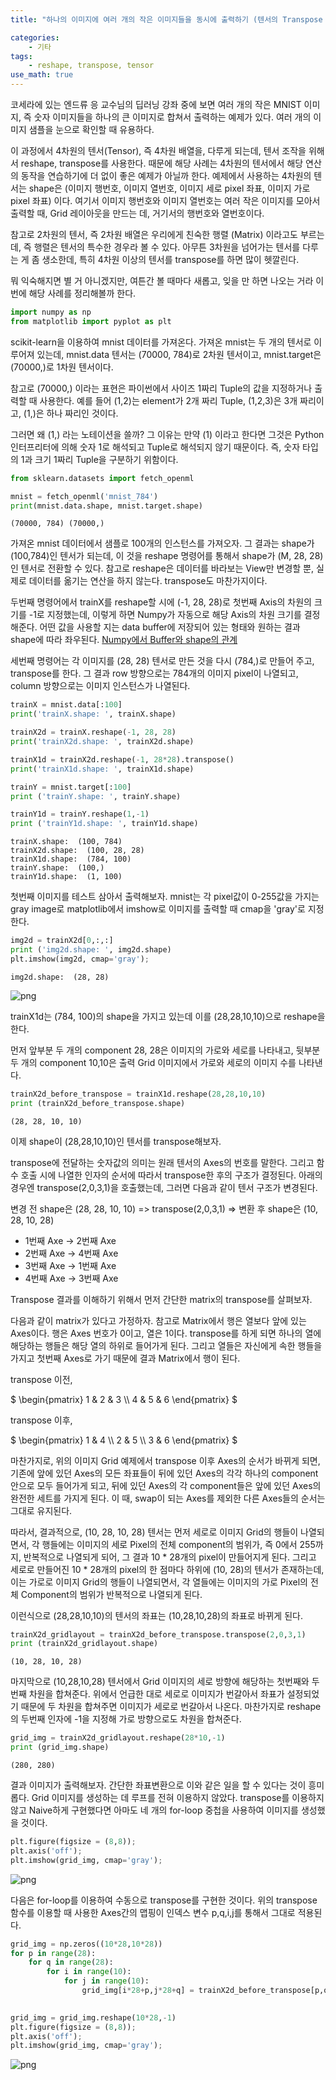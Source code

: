 ```yaml
---
title: "하나의 이미지에 여러 개의 작은 이미지들을 동시에 출력하기 (텐서의 Transpose 연산)"

categories:
    - 기타
tags:
    - reshape, transpose, tensor
use_math: true
---
```



코세라에 있는 엔드류 응 교수님의 딥러닝 강좌 중에 보면 여러 개의 작은 MNIST 이미지, 즉 숫자 이미지들을 하나의 큰 이미지로 합쳐서 출력하는 예제가 있다. 여러 개의 이미지 샘플을 눈으로 확인할 때 유용하다. 

이 과정에서 4차원의 텐서(Tensor), 즉 4차원 배열을, 다루게 되는데, 텐서 조작을 위해서 reshape, transpose를 사용한다. 때문에 해당 사례는 4차원의 텐서에서 해당 연산의 동작을 연습하기에 더 없이 좋은 예제가 아닐까 한다. 예제에서 사용하는 4차원의 텐서는 shape은 (이미지 행번호, 이미지 열번호, 이미지 세로 pixel 좌표, 이미지 가로 pixel 좌표) 이다. 여기서 이미지 행번호와 이미지 열번호는 여러 작은 이미지를 모아서 출력할 때, Grid 레이아웃을 만드는 데, 거기서의 행번호와 열번호이다.

참고로 2차원의 텐서, 즉 2차원 배열은 우리에게 친숙한 행렬 (Matrix) 이라고도 부르는데, 즉 행렬은 텐서의 특수한 경우라 볼 수 있다. 아무튼 3차원을 넘어가는 텐서를 다루는 게 좀 생소한데, 특히 4차원 이상의 텐서를 transpose를 하면 많이 헷깔린다.

뭐 익숙해지면 별 거 아니겠지만, 여튼간 볼 때마다 새롭고, 잊을 만 하면 나오는 거라 이번에 해당 사례를 정리해볼까 한다. 


```python
import numpy as np
from matplotlib import pyplot as plt
```

scikit-learn을 이용하여 mnist 데이터를 가져온다. 가져온 mnist는 두 개의 텐서로 이루어져 있는데, mnist.data 텐서는 (70000, 784)로 2차원 텐서이고, mnist.target은 (70000,)로 1차원 텐서이다. 

참고로 (70000,) 이라는 표현은 파이썬에서 사이즈 1짜리 Tuple의 값을 지정하거나 출력할 때 사용한다. 예를 들어 (1,2)는 element가 2개 짜리 Tuple, (1,2,3)은 3개 짜리이고, (1,)은 하나 짜리인 것이다. 

그러면 왜 (1,) 라는 노테이션을 쓸까? 그 이유는 만약 (1) 이라고 한다면 그것은 Python 인터프리터에 의해 숫자 1로 해석되고 Tuple로 해석되지 않기 때문이다. 즉, 숫자 타입의 1과 크기 1짜리 Tuple을 구분하기 위함이다. 



```python
from sklearn.datasets import fetch_openml

mnist = fetch_openml('mnist_784')
print(mnist.data.shape, mnist.target.shape)
```

    (70000, 784) (70000,)


가져온 mnist 데이터에서 샘플로 100개의 인스턴스를 가져오자. 그 결과는 shape가 (100,784)인 텐서가 되는데, 이 것을 reshape 명령어를 통해서 shape가 (M, 28, 28)인 텐서로 전환할 수 있다. 참고로 reshape은 데이터를 바라보는 View만 변경할 뿐, 실제로 데이터를 옮기는 연산을 하지 않는다. transpose도 마찬가지이다.

두번째 명령어에서 trainX를 reshape할 시에 (-1, 28, 28)로 첫번째 Axis의 차원의 크기를 -1로 지정했는데, 이렇게 하면 Numpy가 자동으로 해당 Axis의 차원 크기를 결정해준다. 어떤 값을 사용할 지는 data buffer에 저장되어 있는 형태와 원하는 결과 shape에 따라 좌우된다. [Numpy에서 Buffer와 shape의 관계](https://stackoverflow.com/questions/22053050/difference-between-numpy-array-shape-r-1-and-r/22074424)

세번째 명령어는 각 이미지를 (28, 28) 텐서로 만든 것을 다시 (784,)로 만들어 주고, transpose를 한다. 그 결과 row 방향으로는 784개의 이미지 pixel이 나열되고, column 방향으로는 이미지 인스턴스가 나열된다.


```python
trainX = mnist.data[:100]
print('trainX.shape: ', trainX.shape)

trainX2d = trainX.reshape(-1, 28, 28)
print('trainX2d.shape: ', trainX2d.shape)

trainX1d = trainX2d.reshape(-1, 28*28).transpose()
print('trainX1d.shape: ', trainX1d.shape)

trainY = mnist.target[:100]
print ('trainY.shape: ', trainY.shape)

trainY1d = trainY.reshape(1,-1)
print ('trainY1d.shape: ', trainY1d.shape)
```

    trainX.shape:  (100, 784)
    trainX2d.shape:  (100, 28, 28)
    trainX1d.shape:  (784, 100)
    trainY.shape:  (100,)
    trainY1d.shape:  (1, 100)


첫번째 이미지를 테스트 삼아서 출력해보자. mnist는 각 pixel값이 0-255값을 가지는 gray image로 matplotlib에서 imshow로 이미지를 출력할 때 cmap을 'gray'로 지정한다. 


```python
img2d = trainX2d[0,:,:]
print ('img2d.shape: ', img2d.shape)
plt.imshow(img2d, cmap='gray');
```

    img2d.shape:  (28, 28)



![png](/images/Plot_small_multiple_images_together_files/Plot_small_multiple_images_together_7_1.png)


trainX1d는 (784, 100)의 shape을 가지고 있는데 이를 (28,28,10,10)으로 reshape을 한다. 

먼저 앞부분 두 개의 component 28, 28은 이미지의 가로와 세로를 나타내고, 
뒷부분 두 개의 component 10,10은 출력 Grid 이미지에서 가로와 세로의 이미지 수를 나타낸다. 


```python
trainX2d_before_transpose = trainX1d.reshape(28,28,10,10)
print (trainX2d_before_transpose.shape)
```

    (28, 28, 10, 10)


이제 shape이 (28,28,10,10)인 텐서를 transpose해보자.

transpose에 전달하는 숫자값의 의미는 원래 텐서의 Axes의 번호를 말한다. 그리고 함수 호출 시에 나열한 인자의 순서에 따라서 transpose한 후의 구조가 결정된다. 아래의 경우엔 transpose(2,0,3,1)을 호출했는데, 그러면 다음과 같이 텐서 구조가 변경된다.

변경 전 shape은 (28, 28, 10, 10) => transpose(2,0,3,1) => 변환 후 shape은 (10, 28, 10, 28)
* 1번째 Axe -> 2번째 Axe
* 2번째 Axe -> 4번째 Axe
* 3번째 Axe -> 1번째 Axe
* 4번째 Axe -> 3번째 Axe


Transpose 결과를 이해하기 위해서 먼저 간단한 matrix의 transpose를 살펴보자. 

다음과 같이 matrix가 있다고 가정하자. 참고로 Matrix에서 행은 열보다 앞에 있는 Axes이다. 행은 Axes 번호가 0이고, 열은 1이다. transpose를 하게 되면 하나의 열에 해당하는 행들은 해당 열의 하위로 들어가게 된다. 그리고 열들은 자신에게 속한 행들을 가지고 첫번째 Axes로 가기 때문에 결과 Matrix에서 행이 된다. 

transpose 이전,

$
\begin{pmatrix} 1 & 2 & 3 \\\\ 4 & 5 & 6 \end{pmatrix}
$

transpose 이후,

$
\begin{pmatrix} 1 & 4 \\\\ 2 & 5 \\\\ 3 & 6 \end{pmatrix}
$


마찬가지로, 위의 이미지 Grid 예제에서 transpose 이후 Axes의 순서가 바뀌게 되면, 기존에 앞에 있던 Axes의 모든 좌표들이 뒤에 있던 Axes의 각각 하나의 component 안으로 모두 들어가게 되고, 뒤에 있던 Axes의 각 component들은 앞에 있던 Axes의 완전한 세트를 가지게 된다. 이 때, swap이 되는 Axes를 제외한 다른 Axes들의 순서는 그대로 유지된다. 

따라서, 결과적으로, (10, 28, 10, 28) 텐서는 먼저 세로로 이미지 Grid의 행들이 나열되면서, 각 행들에는 이미지의 세로 Pixel의 전체 component의 범위가, 즉 0에서 255까지, 반복적으로 나열되게 되어, 그 결과 10 * 28개의 pixel이 만들어지게 된다. 그리고 세로로 만들어진 10 * 28개의 pixel의 한 점마다 하위에 (10, 28)의 텐서가 존재하는데, 이는 가로로 이미지 Grid의 행들이 나열되면서, 각 열들에는 이미지의 가로 Pixel의 전체 Component의 범위가 반복적으로 나열되게 된다. 

이런식으로 (28,28,10,10)의 텐서의 좌표는 (10,28,10,28)의 좌표로 바뀌게 된다.




```python
trainX2d_gridlayout = trainX2d_before_transpose.transpose(2,0,3,1)
print (trainX2d_gridlayout.shape)
```

    (10, 28, 10, 28)


마지막으로 (10,28,10,28) 텐서에서 Grid 이미지의 세로 방향에 해당하는 첫번째와 두번째 차원을 합쳐준다. 위에서 언급한 대로 세로로 이미지가 번갈아서 좌표가 설정되었기 때문에 두 차원을 합쳐주면 이미지가 세로로 번갈아서 나온다. 마찬가지로 reshape의 두번째 인자에 -1을 지정해 가로 방향으로도 차원을 합쳐준다. 


```python
grid_img = trainX2d_gridlayout.reshape(28*10,-1)
print (grid_img.shape)
```

    (280, 280)


결과 이미지가 출력해보자. 간단한 좌표변환으로 이와 같은 일을 할 수 있다는 것이 흥미롭다. Grid 이미지를 생성하는 데 루프를 전혀 이용하지 않았다. transpose를 이용하지 않고 Naive하게 구현했다면 아마도 네 개의 for-loop 중첩을 사용하여 이미지를 생성했을 것이다. 


```python
plt.figure(figsize = (8,8));
plt.axis('off');
plt.imshow(grid_img, cmap='gray');
```


![png](/images/Plot_small_multiple_images_together_files/Plot_small_multiple_images_together_15_0.png)


다음은 for-loop를 이용하여 수동으로 transpose를 구현한 것이다. 위의 transpose 함수를 이용할 때 사용한 Axes간의 맵핑이 인덱스 변수 p,q,i,j를 통해서 그대로 적용된다. 


```python
grid_img = np.zeros((10*28,10*28))
for p in range(28):
    for q in range(28):
        for i in range(10):
            for j in range(10):
                grid_img[i*28+p,j*28+q] = trainX2d_before_transpose[p,q,i,j]

                
grid_img = grid_img.reshape(10*28,-1)
plt.figure(figsize = (8,8));
plt.axis('off');
plt.imshow(grid_img, cmap='gray');
```


![png](/images/Plot_small_multiple_images_together_files/Plot_small_multiple_images_together_17_0.png)

